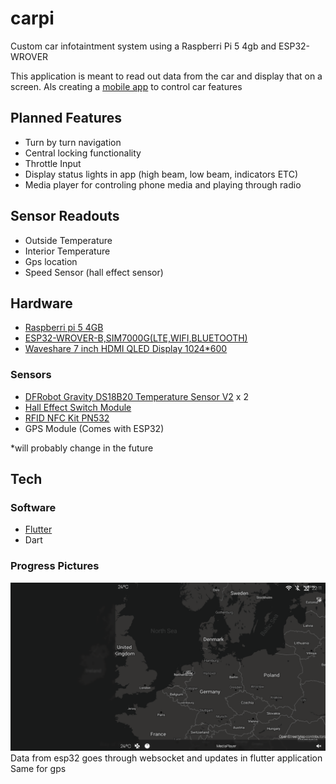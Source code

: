 # carpi 

Custom car infotaintment system using a Raspberri Pi 5 4gb and ESP32-WROVER

This application is meant to read out data from the car and display that on a screen.
Als creating a [mobile app](https://github.com/JoostKraan/Car-Control-Application) to control car features
## Planned Features

- Turn by turn navigation
- Central locking functionality 
- Throttle Input 
- Display status lights in app (high beam, low beam, indicators ETC)
- Media player for controling phone media and playing through radio

## Sensor Readouts

- Outside Temperature
- Interior Temperature
- Gps location
- Speed Sensor (hall effect sensor)

## Hardware

- [Raspberri pi 5 4GB](https://core-electronics.com.au/media/catalog/product/cache/d5cf359726a1656c2b36f3682d3bbc67/r/a/raspberry-pi-5-case-red-white-active-cooler.jpg)
- [ESP32-WROVER-B,SIM7000G(LTE,WIFI,BLUETOOTH)](https://m.media-amazon.com/images/I/617l1UeFBVL._AC_UF350,350_QL80_.jpg)
- [Waveshare 7 inch HDMI QLED Display 1024*600](https://www.tinytronics.nl/image/cache/catalog/products_2022/7qp-caplcd-4-600x600.jpg)


### Sensors

- [DFRobot Gravity DS18B20 Temperature Sensor V2](https://www.tinytronics.nl/image/cache/catalog/products/product-003936/dfrobot-gravity-ds18b20-temperature-sensor-front-side-1500x1500.jpg) x 2
- [Hall Effect Switch Module](https://www.tinytronics.nl/image/cache/data/product-757/hall%20effect%20sensor%20module-1500x1500.jpg)
- [RFID NFC Kit PN532](https://www.hackerstore.nl/Afbeeldingen/1606groot.jpg)
- GPS Module (Comes with ESP32)

*will probably change in the future


## Tech

### Software

- [Flutter](https://github.com/flutter/flutter)
- Dart


### Progress Pictures
 <img src="./app/assets/img/screen3.png" alt="Home Page Screenshot" width="800" />
 Data from esp32 goes through websocket and updates in flutter application
 Same for gps
